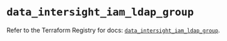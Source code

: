 # `data_intersight_iam_ldap_group`

Refer to the Terraform Registry for docs: [`data_intersight_iam_ldap_group`](https://registry.terraform.io/providers/ciscodevnet/intersight/1.0.71/docs/data-sources/iam_ldap_group).
